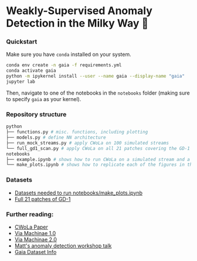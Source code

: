 # Weakly-Supervised Anomaly Detection in the Milky Way 🌌

### Quickstart 
Make sure you have `conda` installed on your system. 
```sh
conda env create -n gaia -f requirements.yml
conda activate gaia
python -m ipykernel install --user --name gaia --display-name "gaia"
jupyter lab
```
Then, navigate to one of the notebooks in the `notebooks` folder (making sure to specify `gaia` as your kernel).

### Repository structure 
```sh
python
├── functions.py # misc. functions, including plotting
├── models.py # define NN architecture 
├── run_mock_streams.py # apply CWoLa on 100 simulated streams
└── full_gd1_scan.py # apply CWoLa on all 21 patches covering the GD-1 stream
notebooks
├── example.ipynb # shows how to run CWoLa on a simulated stream and a real patch of GD-1
└── make_plots.ipynb # shows how to replicate each of the figures in the paper
```

### Datasets 
- [Datasets needed to run notebooks/make_plots.ipynb]() 
- [Full 21 patches of GD-1](https://zenodo.org/record/7897936#.ZFUQU-zMJqs)

### Further reading: 
- [CWoLa Paper](https://arxiv.org/abs/1708.02949)
- [Via Machinae 1.0](https://arxiv.org/abs/2104.12789)
- [Via Machinae 2.0](https://arxiv.org/abs/2303.01529)
- [Matt's anomaly detection workshop talk](https://indico.desy.de/indico/event/25341/session/0/contribution/15/material/slides/0.pdf)
- [Gaia Dataset Info](https://gea.esac.esa.int/archive/)
